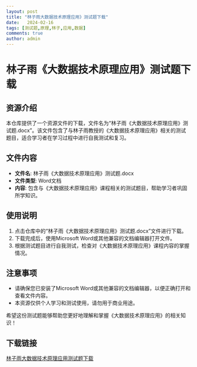 ```yaml
---
layout: post
title: "林子雨大数据技术原理应用》测试题下载"
date:   2024-02-16
tags: [测试题,原理,林子,应用,数据]
comments: true
author: admin
---
```

# 林子雨《大数据技术原理应用》测试题下载

## 资源介绍

本仓库提供了一个资源文件的下载，文件名为“林子雨《大数据技术原理应用》测试题.docx”。该文件包含了与林子雨教授的《大数据技术原理应用》相关的测试题目，适合学习者在学习过程中进行自我测试和复习。

## 文件内容

- **文件名**: 林子雨《大数据技术原理应用》测试题.docx
- **文件类型**: Word文档
- **内容**: 包含与《大数据技术原理应用》课程相关的测试题目，帮助学习者巩固所学知识。

## 使用说明

1. 点击仓库中的“林子雨《大数据技术原理应用》测试题.docx”文件进行下载。
2. 下载完成后，使用Microsoft Word或其他兼容的文档编辑器打开文件。
3. 根据测试题目进行自我测试，检查对《大数据技术原理应用》课程内容的掌握情况。

## 注意事项

- 请确保您已安装了Microsoft Word或其他兼容的文档编辑器，以便正确打开和查看文件内容。
- 本资源仅供个人学习和测试使用，请勿用于商业用途。

希望这份测试题能够帮助您更好地理解和掌握《大数据技术原理应用》的相关知识！

## 下载链接

[林子雨大数据技术原理应用测试题下载](https://pan.quark.cn/s/630aed9bd5b5)
